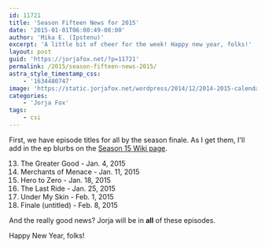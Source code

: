 ```yaml
---
id: 11721
title: 'Season Fifteen News for 2015'
date: '2015-01-01T06:00:49-08:00'
author: 'Mika E. (Ipstenu)'
excerpt: 'A little bit of cheer for the week! Happy new year, folks!'
layout: post
guid: 'https://jorjafox.net/?p=11721'
permalink: /2015/season-fifteen-news-2015/
astra_style_timestamp_css:
    - '1634480747'
image: 'https://static.jorjafox.net/wordpress/2014/12/2014-2015-calendar-hero.jpg'
categories:
    - 'Jorja Fox'
tags:
    - csi
---
```


First, we have episode titles for all by the season finale. As I get them, I'll add in the ep blurbs on the <a href="https://jorjafox.net/wiki/CSI:_Crime_Scene_Investigation_(season_15)">Season 15 Wiki page</a>.

<ol start="13">
	<li>The Greater Good - Jan. 4, 2015</li>
	<li>Merchants of Menace - Jan. 11, 2015</li>
	<li>Hero to Zero - Jan. 18, 2015</li>
	<li>The Last Ride - Jan. 25, 2015</li>
	<li>Under My Skin - Feb. 1, 2015</li>
	<li>Finale (untitled) - Feb. 8, 2015</li>
</ol>
And the really good news? Jorja will be in <strong>all</strong> of these episodes.

Happy New Year, folks!